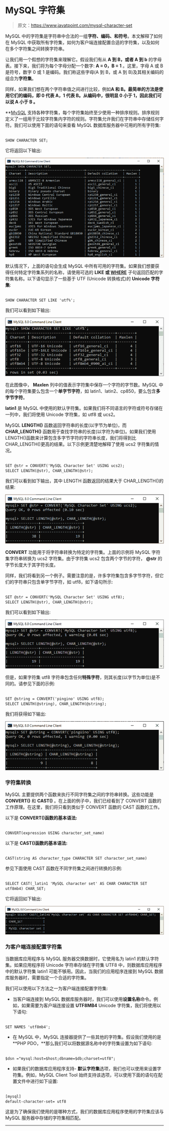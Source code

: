# MySQL 字符集

> 原文：<https://www.javatpoint.com/mysql-character-set>

MySQL 中的字符集是字符串中合法的一组**字符、编码、**和**符号**。本文解释了如何在 MySQL 中获取所有字符集，如何为客户端连接配置合适的字符集，以及如何在多个字符集之间转换字符串。

让我们用一个假想的字符集来理解它。假设我们有从 **A 到 B，或者 A 到 b** 的字母表。接下来，我们将为每个字母分配一个数字: **A = 0，B = 1** 。这里，字母 A 或 B 是符号，数字 0 或 1 是编码。我们称这些字母(A 到 B，或 A 到 B)及其相关编码的组合为**字符集**。

同样，如果我们想在两个字符串值之间进行比较，例如**A 和 B。最简单的方法是使用它们的编码，即 0 代表 A，1 代表 B。从编码中，很明显 0 小于 1，因此我们可以说 **A 小于 B** 。**

 **[MySQL](https://www.javatpoint.com/mysql-tutorial) 支持各种字符集，每个字符集始终至少使用一种排序规则。排序规则定义了一组用于比较字符集内字符的规则。字符集允许我们在字符串中存储任何字符。我们可以使用下面的语句来查看 MySQL 数据库服务器中可用的所有字符集:

```

SHOW CHARACTER SET;

```

它将返回以下输出:

![MySQL Character Set](img/8dcc1c6051b90c78a9ca90ae86db63ba.png)

默认情况下，上面的语句会生成 MySQL 中所有可用的字符集。如果我们想要获得任何特定字符集系列的名称，请使用可选的 **LIKE 或 [WHERE](https://www.javatpoint.com/mysql-where)** 子句返回匹配的字符集名称。以下语句显示了一些基于 UTF (Unicode 转换格式)的 **Unicode 字符集**:

```

SHOW CHARACTER SET LIKE 'utf%';

```

我们可以看到如下输出:

![MySQL Character Set](img/101b4a1557b8e030e7940c34aaf996bd.png)

在此图像中， **Maxlen** 列中的值表示字符集中保存一个字符的字节数。MySQL 中的每个字符集要么包含一个**单字节字符**，如 latin1、latin2、cp850，要么包含**多字节字符**。

**latin1** 是 MySQL 中使用的默认字符集。如果我们将不同语言的字符或符号存储在一列中，我们将使用 Unicode 字符集，如 utf8 或 ucs2。

MySQL **LENGTH()** 函数返回字符串的长度(以字节为单位)，而 **CHAR_LENGTH()** 函数用于查找字符串的长度(以字符为单位)。如果我们使用 LENGTH()函数来计算包含多字节字符的字符串长度，我们将得到比 CHAR_LENGTH()更高的结果。以下示例更清楚地解释了使用 ucs2 字符集的情况。

```

SET @str = CONVERT('MySQL Character Set' USING ucs2);
SELECT LENGTH(@str), CHAR_LENGTH(@str);

```

我们可以看到如下输出，其中 LENGTH 函数返回的结果大于 CHAR_LENGTH()的结果:

![MySQL Character Set](img/934dbe30697f168442d4ca72292de3d6.png)

**CONVERT** 功能用于将字符串转换为特定的字符集。上面的示例将 MySQL 字符集字符串转换为 ucs2 字符集。由于字符集 ucs2 包含两个字节的字符， **@str** 的字节长度大于其字符长度。

同样，我们将看到另一个例子。需要注意的是，许多字符集包含多字节字符，但它们的字符串只包含单字节字符，如 utf8，如下语句所示:

```

SET @str = CONVERT('MySQL Character Set' USING utf8);
SELECT LENGTH(@str), CHAR_LENGTH(@str);

```

我们可以看到如下输出:

![MySQL Character Set](img/992fbf30314e55a04f0b7f8b98974a75.png)

但是，如果字符集 utf8 字符串包含任何**特殊字符**，则其长度(以字节为单位)是不同的。请参见下面的示例:

```

SET @string = CONVERT('pingino' USING utf8);
SELECT LENGTH(@string), CHAR_LENGTH(@string);

```

我们将获得如下输出:

![MySQL Character Set](img/bec0be3b8b8c537311a57497da414316.png)

### 字符集转换

MySQL 主要提供两个函数来执行不同字符集之间的字符串转换。这些功能是 **CONVERT()** 和 **CAST()** 。在上面的例子中，我们已经看到了 CONVERT 函数的工作原理。在这里，我们将只看到类似于 CONVERT 函数的 CAST 函数的工作。

以下是 **CONVERT()函数的基本语法:**

```

CONVERT(expression USING character_set_name)

```

以下是 **CAST()函数的基本语法:**

```

CAST(string AS character_type CHARACTER SET character_set_name)

```

参见下面使用 CAST 函数在不同字符集之间进行转换的示例:

```

SELECT CAST(_latin1 'MySQL character set' AS CHAR CHARACTER SET utf8mb4) CHAR_SET;

```

它将返回如下输出:

![MySQL Character Set](img/0a1c5ff928e1b4a3948c4ad9f48dab51.png)

### 为客户端连接配置字符集

当数据库应用程序与 MySQL 服务器交换数据时，它使用名为 latin1 的默认字符集。如果应用程序将 Unicode 字符串存储在字符集 UTF8 中，则数据库应用程序中的默认字符集 latin1 可能不够用。因此，当我们的应用程序连接到 MySQL 数据库服务器时，需要指定一个合适的字符集。

我们可以使用以下方法之一为客户端连接配置字符集:

*   当客户端连接到 MySQL 数据库服务器时，我们可以使用**设置名称**命令。例如，如果需要为客户端连接设置 **UTF8MB4** Unicode 字符集，我们将使用以下语句:

```

SET NAMES 'utf8mb4';

```

*   在 MySQL 中，MySQL 连接器提供了一些其他的字符集。假设我们使用的是 **PHP PDO，**那么我们可以将数据源名称中的字符集设置为如下语句:

```

$dsn ="mysql:host=$host;dbname=$db;charset=utf8";

```

*   如果我们的数据库应用程序支持- **默认字符集**选项，我们也可以使用来设置字符集。例如，MySQL Client Tool 始终支持该选项，可以使用下面的语句在配置文件中进行如下设置:

```

[mysql]
default-character-set= utf8

```

这是为了确保我们使用的是哪种方式，我们的数据库应用程序使用的字符集应该与 MySQL 服务器中存储的字符集相匹配。

* * ***